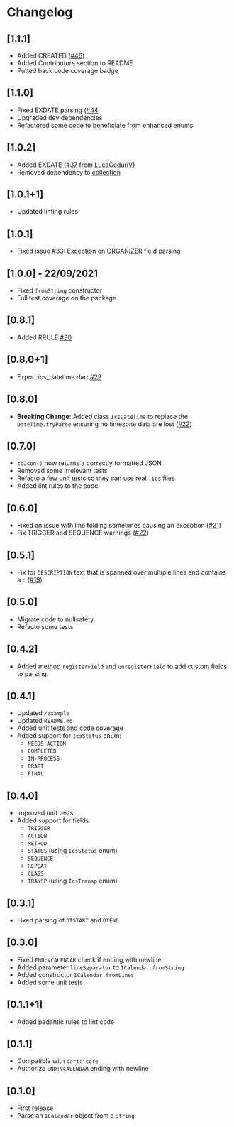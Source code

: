 # Changelog

## [1.1.1]

* Added CREATED ([#46](https://github.com/TesteurManiak/icalendar_parser/issues/46))
* Added Contributors section to README
* Putted back code coverage badge

## [1.1.0]

* Fixed EXDATE parsing ([#44](https://github.com/TesteurManiak/icalendar_parser/pull/44)
* Upgraded dev dependencies
* Refactored some code to beneficiate from enhanced enums

## [1.0.2]

* Added EXDATE ([#37](https://github.com/TesteurManiak/icalendar_parser/pull/37) from [LucaCoduriV](https://github.com/LucaCoduriV))
* Removed dependency to [collection](https://pub.dev/packages/collection)

## [1.0.1+1]

* Updated linting rules

## [1.0.1]

* Fixed [issue #33](https://github.com/TesteurManiak/icalendar_parser/issues/33): Exception on ORGANIZER field parsing

## [1.0.0] - 22/09/2021

* Fixed `fromString` constructor
* Full test coverage on the package

## [0.8.1]

* Added RRULE [#30](https://github.com/TesteurManiak/icalendar_parser/pull/30)

## [0.8.0+1]

* Export ics_datetime.dart [#29](https://github.com/TesteurManiak/icalendar_parser/pull/29)

## [0.8.0]

* **Breaking Change:** Added class `IcsDateTime` to replace the `DateTime.tryParse` ensuring no timezone data are lost ([#22](https://github.com/TesteurManiak/icalendar_parser/issues/27))

## [0.7.0]

* `toJson()` now returns a correctly formatted JSON
* Removed some irrelevant tests
* Refacto a few unit tests so they can use real `.ics` files
* Added lint rules to the code

## [0.6.0]

* Fixed an issue with line folding sometimes causing an exception ([#21](https://github.com/TesteurManiak/icalendar_parser/pull/21))
* Fix TRIGGER and SEQUENCE warnings ([#22](https://github.com/TesteurManiak/icalendar_parser/pull/22))

## [0.5.1]

* Fix for `DESCRIPTION` text that is spanned over multiple lines and contains a `:` ([#19](https://github.com/TesteurManiak/icalendar_parser/pull/19))

## [0.5.0]

* Migrate code to nullsafety
* Refacto some tests

## [0.4.2]

* Added method `registerField` and `unregisterField` to add custom fields to parsing. 

## [0.4.1]

* Updated `/example`
* Updated `README.md`
* Added unit tests and code coverage
* Added support for `IcsStatus` enum:
    - `NEEDS-ACTION`
    - `COMPLETED`
    - `IN-PROCESS`
    - `DRAFT`
    - `FINAL`

## [0.4.0]

* Improved unit tests
* Added support for fields:
    - `TRIGGER`
    - `ACTION`
    - `METHOD`
    - `STATUS` (using `IcsStatus` enum)
    - `SEQUENCE`
    - `REPEAT`
    - `CLASS`
    - `TRANSP` (using `IcsTransp` enum)

## [0.3.1]

* Fixed parsing of `DTSTART` and `DTEND`

## [0.3.0]

* Fixed `END:VCALENDAR` check if ending with newline
* Added parameter `lineSeparator` to `ICalendar.fromString`
* Added constructor `ICalendar.fromLines`
* Added some unit tests

## [0.1.1+1]

* Added pedantic rules to lint code

## [0.1.1]

* Compatible with `dart::core`
* Authorize `END:VCALENDAR` ending with newline

## [0.1.0]

* First release
* Parse an `ICalendar` object from a `String`
